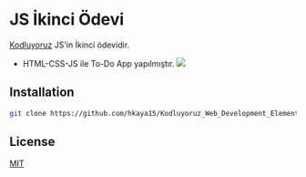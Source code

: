 # JS İkinci Ödevi
[Kodluyoruz](https://www.kodluyoruz.org) JS'in İkinci ödevidir.
* HTML-CSS-JS ile To-Do App yapılmıştır.
![](img/1.png)
## Installation
```bash
git clone https://github.com/hkaya15/Kodluyoruz_Web_Development_Elementary.git
```
## License 
[MIT](https://choosealicense.com/licenses/mit/)